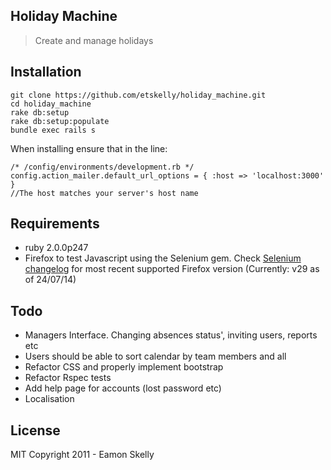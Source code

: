 Holiday Machine
------------------

> Create and manage holidays

Installation
-------------------


```
git clone https://github.com/etskelly/holiday_machine.git
cd holiday_machine
rake db:setup
rake db:setup:populate
bundle exec rails s
```
When installing ensure that in the line:

```
/* /config/environments/development.rb */
config.action_mailer.default_url_options = { :host => 'localhost:3000' }
//The host matches your server's host name
```

Requirements
-----------

* ruby 2.0.0p247
* Firefox to test Javascript using the Selenium gem. Check [Selenium changelog] for most recent supported Firefox version (Currently: v29 as of 24/07/14)


Todo 
-------------
* Managers Interface. Changing absences status', inviting users, reports etc
* Users should be able to sort calendar by team members and all
* Refactor CSS and properly implement bootstrap
* Refactor Rspec tests
* Add help page for accounts (lost password etc)
* Localisation


License
----

MIT Copyright 2011 - Eamon Skelly


[Selenium changelog]:http://selenium.googlecode.com/git/rb/CHANGES
